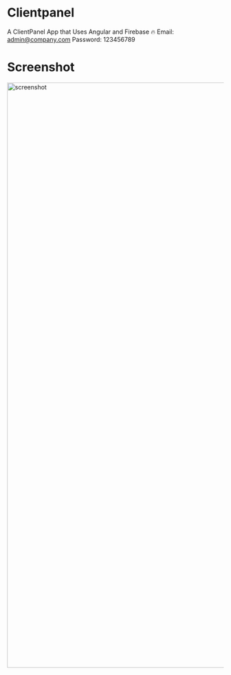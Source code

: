 # Clientpanel

A ClientPanel App that Uses Angular and Firebase 🔥
Email: admin@company.com
Password: 123456789


# Screenshot

<img width="1362" alt="screenshot" src="https://user-images.githubusercontent.com/28902787/48517194-68368f80-e81a-11e8-9b11-d0d9ef7ae1d1.png">
